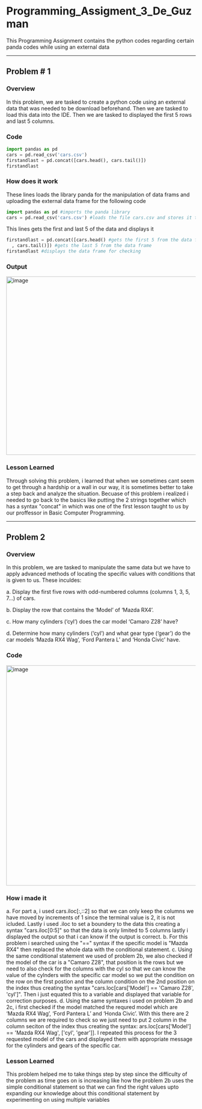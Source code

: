 # Programming_Assigment_3_De_Guzman
This Programming Assignment contains the python codes regarding certain panda codes while using an external data
___
## Problem # 1

### Overview
In this problem, we are tasked to create a python code using an external data that was needed to be download beforehand. Then we are tasked to load this data into the IDE. Then we are tasked to displayed the first 5 rows and last 5 columns.

### Code 
```python
import pandas as pd
cars = pd.read_csv('cars.csv')
firstandlast = pd.concat([cars.head(), cars.tail()])
firstandlast
```
### How does it work
These lines loads the library panda for the manipulation of data frams and uploading the external data frame for the following code
```python
import pandas as pd #imports the panda library
cars = pd.read_csv('cars.csv') #loads the file cars.csv and stores it to the variable cars
```
This lines gets the first and last 5 of the data and displays it
```python
firstandlast = pd.concat([cars.head() #gets the first 5 from the data frame
  , cars.tail()]) #gets the last 5 from the data frame
firstandlast #displays the data frame for checking
```
### Output
<img width="894" height="474" alt="image" src="https://github.com/user-attachments/assets/ea133a8a-90fd-428c-b826-3817be89f8b2" />

### Lesson Learned
Through solving this problem, i learned that when we sometimes cant seem to get through a hardship or a wall in our way, it is sometimes better to take a step back and analyze the situation. Becuase of this problem i realized i needed to go back to the basics like putting the 2 strings together which has a syntax "concat" in which was one of the first lesson taught to us by our proffessor in Basic Computer Programming.
___

## Problem 2

### Overview
In this problem, we are tasked to manipulate the same data but we have to apply advanced methods of locating the specific values with conditions that is given to us. These inculdes: 

a. Display the first five rows with odd-numbered columns (columns 1, 3, 5, 7...) of cars.

b. Display the row that contains the ‘Model’ of ‘Mazda RX4’.

c. How many cylinders (‘cyl’) does the car model ‘Camaro Z28’ have?

d. Determine how many cylinders (‘cyl’) and what gear type (‘gear’) do the car models ‘Mazda RX4
Wag’, ‘Ford Pantera L’ and ‘Honda Civic’ have.

### Code
<img width="1658" height="585" alt="image" src="https://github.com/user-attachments/assets/82b0c658-1f4a-4799-a132-372ae9e46497" />

### How i made it
a. For part a, i used cars.iloc[:,::2] so that we can only keep the columns we have moved by increments of 1 since the terminal value is 2, it is not icluded. Lastly i used .iloc to set a boundery to the data this creating a syntax "cars.iloc[0:5]" so that the data is only limited to 5 columns lastly i displayed the output so that i can know if the output is correct.
b. For this problem i searched using the "==" syntax if the specific model is "Mazda RX4" then replaced the whole data with the conditional statement. 
c. Using the same conditional statement we used of problem 2b, we also checked if the model of the car is a "Camaro Z28", that position is the rows but we need to also check for the columns with the cyl so that we can know the value of the cylnders with the specific car model so we put the condition on the row on the first postion and the column condition on the 2nd position on the index thus creating the syntax "cars.loc[cars['Model'] == 'Camaro Z28', 'cyl']". Then i just equated this to a variable and displayed that variable for correction purposes. 
d. Using the same syntaxes i used on problem 2b  and 2c, i first checked if the model matched the requred model which are  ‘Mazda RX4 Wag’, ‘Ford Pantera L’ and ‘Honda Civic’. With this there are 2 columns we are required to check so we just need to put 2 column in the column seciton of the index thus creating the syntax: ars.loc[cars['Model'] == 'Mazda RX4 Wag', ['cyl', 'gear']]. I repeated this process for the 3 requested model of the cars and displayed them with appropriate message for the cylinders and gears of the specific car.

### Lesson Learned
This problem helped me to take things step by step since the difficulty of the problem as time goes on is increasing like how the problem 2b uses the simple conditional statement so that we can find the right values upto expanding our knowledge about this conditional statement by experimenting on using multiple variables


